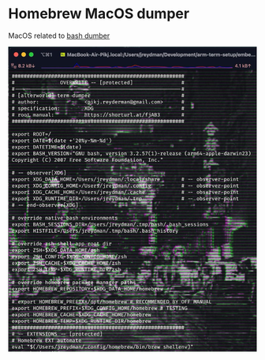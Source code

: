 # Homebrew MacOS dumper

MacOS related to [bash dumber](../../embedded-static/bash/README.md)

![logger](../assets/bash-composer-screenshot.jpeg)
